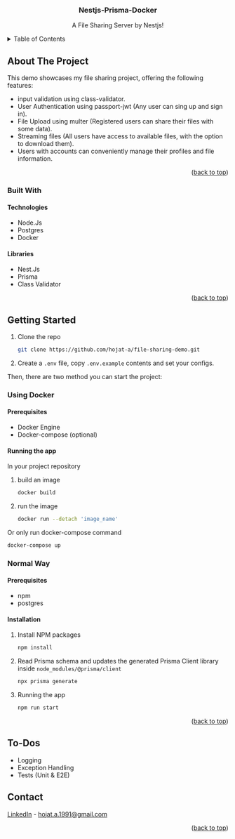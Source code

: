 <a name="readme-top"></a>

<br />
<div align="center">

  <h3 align="center">Nestjs-Prisma-Docker</h3>

  <p align="center">
    A File Sharing Server by Nestjs!
  </p>
</div>



<!-- TABLE OF CONTENTS -->
<details>
  <summary>Table of Contents</summary>
  <ol>
    <li>
      <a href="#about-the-project">About The Project</a>
      <ul>
        <li>
          <a href="#built-with">Built With</a>
          <ul>
            <li><a href="#technologies">Technologies</a></li>
            <li><a href="#libraries">Libraries</a></li>
          </ul>
        </li>
      </ul>
    </li>
    <li>
      <a href="#getting-started">Getting Started</a>
      <ul>
        <li><a href="#using-docker">1.Using Docker (easy way :D)</a></li>
        <li><a href="#normal-way">2.Normal Way (hard way :S)</a></li>
      </ul>
    </li>
    <li><a href="#to-dos">To-Dos</a></li>
    <li><a href="#contact">Contact</a></li>
  </ol>
</details>



<!-- ABOUT THE PROJECT -->
## About The Project

This demo showcases my file sharing project, offering the following features:

* input validation using class-validator.
* User Authentication using passport-jwt (Any user can sing up and sign in).
* File Upload using multer (Registered users can share their files with some data).
* Streaming files (All users have access to available files, with the option to download them).
* Users with accounts can conveniently manage their profiles and file information.

<p align="right">(<a href="#readme-top">back to top</a>)</p>


### Built With

#### Technologies
* Node.Js
* Postgres
* Docker

#### Libraries
* Nest.Js
* Prisma
* Class Validator

<p align="right">(<a href="#readme-top">back to top</a>)</p>



<!-- GETTING STARTED -->
## Getting Started

1. Clone the repo
   ```sh
   git clone https://github.com/hojat-a/file-sharing-demo.git
   ```
2. Create a `.env` file, copy `.env.example` contents and set your configs.
  
Then, there are two method you can start the project:

### Using Docker

#### Prerequisites

* Docker Engine
* Docker-compose (optional)

#### Running the app

  In your project repository
   1. build an image
      ```sh
      docker build
      ```
  2. run the image
     ```sh
     docker run --detach 'image_name'
     ```
Or 
  only run docker-compose command
  ```sh
  docker-compose up
  ```

### Normal Way

#### Prerequisites

* npm
* postgres

#### Installation

1. Install NPM packages
   ```sh
   npm install
   ```
2. Read Prisma schema and updates the generated Prisma Client library inside `node_modules/@prisma/client` 
    ```sh
    npx prisma generate
    ```
3. Running the app
    ```sh
    npm run start
    ```
<p align="right">(<a href="#readme-top">back to top</a>)</p>

## To-Dos
* Logging
* Exception Handling
* Tests (Unit & E2E)

## Contact

[LinkedIn](https://www.linkedin.com/in/hojat-ataee/) - hojat.a.1991@gmail.com

<p align="right">(<a href="#readme-top">back to top</a>)</p>
